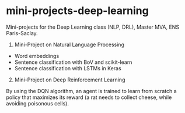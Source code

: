 # mini-projects-deep-learning
Mini-projects for the Deep Learning class (NLP, DRL), Master MVA, ENS Paris-Saclay.

1) Mini-Project on Natural Language Processing
* Word embeddings
* Sentence classification with BoV and scikit-learn
* Sentence classification with LSTMs in Keras

2) Mini-Project on Deep Reinforcement Learning

By using the DQN algorithm, an agent is trained to learn from scratch a policy that maximizes its reward (a rat needs to collect cheese, while avoiding poisonous cells). 

